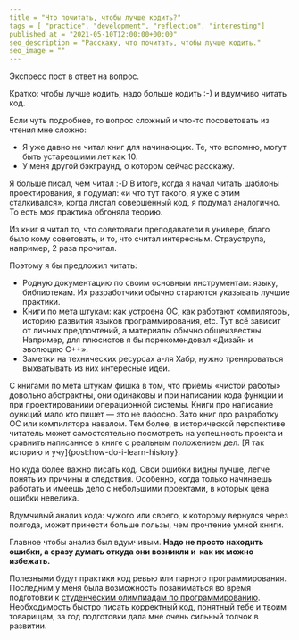 ```yaml
---
title = "Что почитать, чтобы лучше кодить?"
tags = [ "practice", "development", "reflection", "interesting"]
published_at = "2021-05-10T12:00:00+00:00"
seo_description = "Расскажу, что почитать, чтобы лучше кодить."
seo_image = ""
---
```


Экспресс пост в ответ на вопрос.

Кратко: чтобы лучше кодить, надо больше кодить :-) и вдумчиво читать код.

Если чуть подробнее, то вопрос сложный и что-то посоветовать из чтения мне сложно:

- Я уже давно не читал книг для начинающих. Те, что вспомню, могут быть устаревшими лет как 10.
- У меня другой бэкграунд, о котором сейчас расскажу.

Я больше писал, чем читал :-D В итоге, когда я начал читать шаблоны проектирования, я подумал: «и что тут такого, я уже с этим сталкивался», когда листал совершенный код, я подумал аналогично. То есть моя практика обгоняла теорию.

Из книг я читал то, что советовали преподаватели в универе, благо было кому советовать, и то, что считал интересным. Страуструпа, например, 2 раза прочитал.

<!-- more -->

Поэтому я бы предложил читать:

- Родную документацию по своим основным инструментам: языку, библиотекам. Их разработчики обычно стараются указывать лучшие практики.
- Книги по мета штукам: как устроена ОС, как работают компиляторы, историю развития языков программирования, etc. Тут всё зависит от личных предпочтений, а материалы обычно общеизвестны. Например, для плюсистов я бы порекомендовал «Дизайн и эволюцию C++».
- Заметки на технических ресурсах а-ля Хабр, нужно тренироваться выхватывать из них интересные идеи.

С книгами по мета штукам фишка в том, что приёмы «чистой работы» довольно абстрактны, они одинаковы и при написании кода функции и при проектированиии операционной системы. Книги про написание функций мало кто пишет — это не пафосно. Зато книг про разработку ОС или компилятора навалом. Тем более, в исторической перспективе читатель может самостоятельно посмотреть на успешность проекта и сравнить написанное в книге с реальным положением дел. [Я так историю и учу]{post:how-do-i-learn-history}.

Но куда более важно писать код. Свои ошибки видны лучше, легче понять их причины и следствия. Особенно, когда только начинаешь работать и имеешь дело с небольшими проектами, в которых цена ошибки невелика.

Вдумчивый анализ кода: чужого или своего, к которому вернулся через полгода, может принести больше пользы, чем прочтение умной книги.

Главное чтобы анализ был вдумчивым. **Надо не просто находить ошибки, а сразу думать откуда они возникли и  как их можно избежать.**

Полезными будут практики код ревью или парного программирования. Последним у меня была возможность позаниматься во время подготовки к [студенческим олимпиадам по программированию](https://ru.wikipedia.org/wiki/%D0%9C%D0%B5%D0%B6%D0%B4%D1%83%D0%BD%D0%B0%D1%80%D0%BE%D0%B4%D0%BD%D0%B0%D1%8F_%D1%81%D1%82%D1%83%D0%B4%D0%B5%D0%BD%D1%87%D0%B5%D1%81%D0%BA%D0%B0%D1%8F_%D0%BE%D0%BB%D0%B8%D0%BC%D0%BF%D0%B8%D0%B0%D0%B4%D0%B0_%D0%BF%D0%BE_%D0%BF%D1%80%D0%BE%D0%B3%D1%80%D0%B0%D0%BC%D0%BC%D0%B8%D1%80%D0%BE%D0%B2%D0%B0%D0%BD%D0%B8%D1%8E). Необходимость быстро писать корректный код, понятный тебе и твоим товарищам, за год подготовки дала мне очень сильный толчок в развитии.
